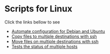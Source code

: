 <h1>Scripts for Linux</h1>
<p>Click the links bellow to see</p>
<ul>
  <a href="full_auto.sh"><li>Automate configuration for Debian and Ubuntu</li></a>
  <a href="cptohost.sh"><li>Copy files to multiple destinations with ssh</li></a>
  <a href="mvtodesktop.sh"><li>Move files on multiple destinations with ssh</li></a>
  <a href="ishoston.sh"><li>Tests the status of multiple hosts</li></a>
</ul>
